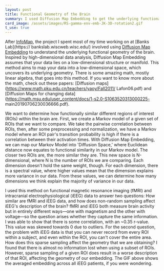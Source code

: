 ```yaml
---
layout: post
title: Functional Geometry of the Brain
summary: I used Diffusion Map Embedding to get the underlying functional geometry of the brain to gain insight into how different regions of the brain interact and how non-random sampling effects electrophysiological recording's descriptions of the brain.
card_image: /assets/images/RS-gamma-env-emb-JK-3D-rotation2.gif
t_use: true
---
```


After [InfoMap]({{site.url}}/projects/infomap), the project I spent most of my time working on at [Banks Lab](https://            bankslab.wiscweb.wisc.edu/) involved using [Diffusion Map Embedding](https://en.wikipedia.org/wiki/Diffusion_map) to understand the underlying functional geometry of the brain. Inspired by high-dimensional data analysis, Diffusion Map Embedding assumes that your data lies on a low-dimensional structure or manifold. This method aims to map your data into a low-dimensional space, which uncovers its underlying geometry. There is some amazing math, mostly linear algebra, that goes into this method. If you want to know more about the math, check out these papers: [Diffusion maps](https://www.math.pku.edu.cn/teachers/yaoy/Fall2011/      Lafon06.pdf) and [Diffusion Maps for changing data](https://math.msu.edu/user_content/docs/1-s2.0-S1063520313000225-                  main20190706230036666.pdf).

We want to determine how functionally similar different regions of interest (ROIs) within the brain are. First, we create a Markov model of a given set of ROIs that we want to compare. We take the pairwise correlation between ROIs, then, after some preprocessing and normalization, we have a Markov model where an ROI pair's transition probability is high if there is a correlation between their activation times. With Diffusion Map Embedding, we can map our Markov Model into 'Diffusion Space,' where Euclidean distance now equates to functional similarity in our Markov model. The closer two ROIs are, the more similar they are. This new space is N-dimensional, where N is the number of ROIs we are comparing. Each dimension doesn't hold the same weight, though. For each dimension, there is a spectral value, where higher values mean that the dimension explains more variance in our data. From these values, we can determine how many dimensions we think explain the majority of variance in our data.

I used this method on functional magnetic resonance imaging (fMRI) and intracranial electrophysiological (iEEG) data to answer two questions: How similar are fMRI and iEEG data, and how does non-random sampling affect iEEG's description of the brain? fMRI and iEEG both measure brain activity but in entirely different ways—one with magnetism and the other with voltage—so the question arises whether they capture the same information. I was able to show that there is some correlation, with an ~0.35 r-value. This value was skewed towards 0 due to outliers. For the second question, the problem with iEEG data is that you can never record from every ROI within a subject, and even within the ROI, you can't cover the entire area. How does this sparse sampling affect the geometry that we are obtaining? I found that there is almost no information lost when using a subset of ROIs. However, sparse sampling of a given ROI does result in a worse description of that ROI, affecting the geometry of our embedding. The GIF above shows the averaged embedding across all iEEG patients, if you were wondering.



